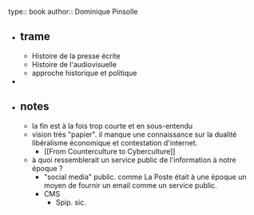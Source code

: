 type:: book
author:: Dominique Pinsolle

- ## trame
	- Histoire de la presse écrite
	- Histoire de l'audiovisuelle
	- approche historique et politique
-
- ## notes
	- la fin est à la fois trop courte et en sous-entendu
	- vision très "papier". il manque une connaissance sur la dualité libéralisme économique et contestation d'internet.
		- [[From Counterculture to Cyberculture]]
	- à quoi ressemblerait un service public de l'information à notre époque ?
		- "social media" public. comme La Poste était à une époque un moyen de fournir un email comme un service public.
		- CMS
			- Spip. sic.